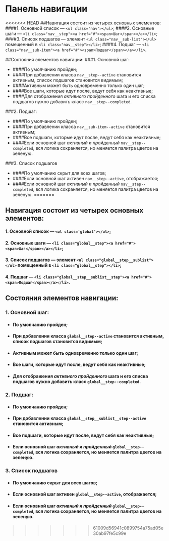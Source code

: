 # Панель навигации

<<<<<<< HEAD
##Навигация состоит из четырех основных элементов:
####1. Основной список — `<ul class='nav'></ul>`;
####2. Основные шаги — `<li class="nav__step"><a href="#"><span>Шаг</span></a></li>`;
####3. Список подшагов — элемент `<ul class="nav__sub-list"></ul>` помещенный в `<li class="nav__step"></li>`; 
####4. Подшаг — `<li class="nav__sub-item"><a href="#"><span>Подшаг</span></a></li>`.

##Состояния элементов навигации:
###1. Основной шаг:
- ####По умолчанию пройден;
- ####При добавлении класса `nav__step--active` становится активным, список подшагов становится видимым;
- ####Активным может быть одновременно только один шаг;  
- ####Все шаги, которые идут после, ведут себя как неактивные;
- ####Для отображения _активного пройденного_ шага и его списка подшагов нужно добавить класс `nav__step--completed`.

###2. Подшаг:
- ####По умолчанию пройден;
- ####При добавлении класса `nav__sub-item--active` становится активным;
- ####Все подшаги, которые идут после, ведут себя как неактивные;
- ####Если основной шаг _активный и пройденный_ `nav__step--completed`, вся логика сохраняется, но меняется палитра цветов на зеленую.

###3. Список подшагов
- ####По умолчанию скрыт для всех шагов;
- ####Если основной шаг активен `nav__step--active`, отображается;
- ####Если основной шаг _активный и пройденный_ `nav__step--completed`, вся логика сохраняется, но меняется палитра цветов на зеленую.
=======
## Навигация состоит из четырех основных элементов:
#### 1. Основной список — `<ul class='global'></ul>`;
#### 2. Основные шаги — `<li class="global__step"><a href="#"><span>Шаг</span></a></li>`;
#### 3. Список подшагов — элемент `<ul class="global__step__sublist"></ul>` помещенный в `<li class="global__step"></li>`; 
#### 4. Подшаг — `<li class="global__step__sublist__step"><a href="#"><span>Подшаг</span></a></li>`.

## Состояния элементов навигации:
### 1. Основной шаг:
- #### По умолчанию пройден;
- #### При добавлении класса `global__step--active` становится активным, список подшагов становится видимым;
- #### Активным может быть одновременно только один шаг;  
- #### Все шаги, которые идут после, ведут себя как неактивные;
- #### Для отображения _активного пройденного_ шага и его списка подшагов нужно добавить класс `global__step--completed`.

### 2. Подшаг:
- #### По умолчанию пройден;
- #### При добавлении класса `global__step__sublist__step--active` становится активным;
- #### Все подшаги, которые идут после, ведут себя как неактивные;
- #### Если основной шаг _активный и пройденный_ `global__step--completed`, вся логика сохраняется, но меняется палитра цветов на зеленую.

### 3. Список подшагов
- #### По умолчанию скрыт для всех шагов;
- #### Если основной шаг активен `global__step--active`, отображается;
- #### Если основной шаг _активный и пройденный_ `global__step--completed`, вся логика сохраняется, но меняется палитра цветов на зеленую.
>>>>>>> 61009d56941c0899754a75ad05e30ab97fe5c99e
